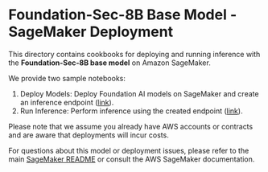 # Foundation-Sec-8B Base Model - SageMaker Deployment

This directory contains cookbooks for deploying and running inference with the **Foundation-Sec-8B base model** on Amazon SageMaker.

We provide two sample notebooks:
1. Deploy Models: Deploy Foundation AI models on SageMaker and create an inference endpoint ([link](./deploy.ipynb)).
2. Run Inference: Perform inference using the created endpoint ([link](./inference.ipynb)).

Please note that we assume you already have AWS accounts or contracts and are aware that deployments will incur costs.

For questions about this model or deployment issues, please refer to the main [SageMaker README](../README.md) or consult the AWS SageMaker documentation.
